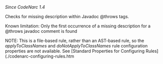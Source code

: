 
*Since CodeNarc 1.4*

Checks for missing description within Javadoc @throws tags.

Known limitation: Only the first occurrence of a missing description for a @throws javadoc comment is found

NOTE: This is a file-based rule, rather than an AST-based rule, so the *applyToClassNames* and
*doNotApplyToClassNames* rule configuration properties are not available. See
[Standard Properties for Configuring Rules](./codenarc-configuring-rules.htm
